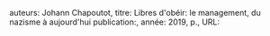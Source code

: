 auteurs: Johann Chapoutot, 
titre: Libres d'obéir: le management, du nazisme à aujourd'hui
publication:, 
année: 2019, 
p.,
URL: 

